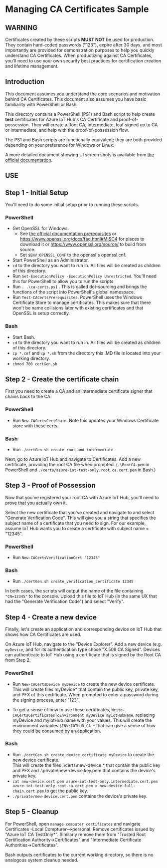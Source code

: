 # Managing CA Certificates Sample

## WARNING
Certificates created by these scripts **MUST NOT** be used for production.  They contain hard-coded passwords ("123"), expire after 30 days, and most importantly are provided for demonstration purposes to help you quickly understand CA Certificates.  When productizing against CA Certificates, you'll need to use your own security best practices for certification creation and lifetime management.

## Introduction
This document assumes you understand the core scenarios and motivation behind CA Certificates.  This document also assumes you have basic familiarity with PowerShell or Bash.

This directory contains a PowerShell (PS1) and Bash script to help create **test** certificates for Azure IoT Hub's CA Certificate and proof-of-possession.  They will create a Root CA, intermediate, leaf signed up to CA or intermediate, and help with the proof-of-possession flow.

The PS1 and Bash scripts are functionally equivalent; they are both provided depending on your preference for Windows or Linux.

A more detailed document showing UI screen shots is available from [the official documentation].

## USE

## Step 1 - Initial Setup
You'll need to do some initial setup prior to running these scripts.

###  **PowerShell**
* Get OpenSSL for Windows.  
  * See [the official documentation prerequisites] or https://www.openssl.org/docs/faq.html#MISC4 for places to download it or https://www.openssl.org/source/ to build from source.
  * Set `$ENV:OPENSSL_CONF` to the openssl's openssl.cnf.
* Start PowerShell as an Administrator.
* `cd` to the directory you want to run in.  All files will be created as children of this directory.
* Run `Set-ExecutionPolicy -ExecutionPolicy Unrestricted`.  You'll need this for PowerShell to allow you to run the scripts.
* Run `. .\ca-certs.ps1` .  This is called dot-sourcing and brings the functions of the script into PowerShell's global namespace.
* Run `Test-CACertsPrerequisites`.
 PowerShell uses the Windows Certificate Store to manage certificates.  This makes sure that there won't be name collisions later with existing certificates and that OpenSSL is setup correctly.

###  **Bash**
* Start Bash.
* `cd` to the directory you want to run in.  All files will be created as children of this directory.
* `cp *.cnf` and `cp *.sh` from the directory this .MD file is located into your working directory.
* `chmod 700 certGen.sh` 


## Step 2 - Create the certificate chain
First you need to create a CA and an intermediate certificate signer that chains back to the CA.

### **PowerShell**
* Run `New-CACertsCertChain`.  Note this updates your Windows Certificate store with these certs.

### **Bash**
* Run `./certGen.sh create_root_and_intermediate`

Next, go to Azure IoT Hub and navigate to Certificates.  Add a new certificate, providing the root CA file when prompted.  (`.\RootCA.pem` in PowerShell and `./certs/azure-iot-test-only.root.ca.cert.pem` in Bash.)

## Step 3 - Proof of Possession
Now that you've registered your root CA with Azure IoT Hub, you'll need to prove that you actually own it.

Select the new certificate that you've created and navigate to and select  "Generate Verification Code".  This will give you a string that specifies the subject name of a certificate that you need to sign.  For our example, assume IoT Hub wants you to create a certificate with subject name = "12345".

### **PowerShell**
* Run  `New-CACertsVerificationCert "12345"`

### **Bash**
* Run `./certGen.sh create_verification_certificate 12345`

In both cases, the scripts will output the name of the file containing `"CN=12345"` to the console.  Upload this file to IoT Hub (in the same UX that had the "Generate Verification Code") and select "Verify".

## Step 4 - Create a new device
Finally, let's create an application and corresponding device on IoT Hub that shows how CA Certificates are used.

On Azure IoT Hub, navigate to the "Device Explorer".  Add a new device (e.g. `myDevice`, and for its authentication type chose "X.509 CA Signed".  Devices can authenticate to IoT Hub using a certificate that is signed by the Root CA from Step 2.

### **PowerShell**
* Run `New-CACertsDevice myDevice` to create the new device certificate.  
This will create files myDevice* that contain the public key, private key, and PFX of this certificate.  When prompted to enter a password during the signing process, enter "123".

* To get a sense of how to use these certificates, `Write-CACertsCertificatesToEnvironment myDevice myIotHubName`, replacing myDevice and myIotHub name with your values.  This will create the environment variables `$ENV:IOTHUB_CA_*` that can give a sense of how they could be consumed by an application.

### **Bash**
* Run `./certGen.sh create_device_certificate myDevice` to create the new device certificate.  
  This will create the files .\certs\new-device.* that contain the public key and PFX and .\private\new-device.key.pem that contains the device's private key.  
* `cat new-device.cert.pem azure-iot-test-only.intermediate.cert.pem azure-iot-test-only.root.ca.cert.pem > new-device-full-chain.cert.pem` to get the public key.
* `./private/new-device.cert.pem` contains the device's private key.


## Step 5 - Cleanup
For PowerShell, open `manage computer certificates` and navigate Certificates -Local Compturer-->personal.  Remove certificates issued by "Azure IoT CA TestOnly*".  Similarly remove them from "Trusted Root Certification Authority->Certificates" and "Intermediate Certificate Authorities->Certificates".

Bash outputs certificates to the current working directory, so there is no analogous system cleanup needed.

[the official documentation]: https://docs.microsoft.com/en-us/azure/iot-hub/iot-hub-security-x509-get-started
[the official documentation prerequisites]: https://docs.microsoft.com/en-us/azure/iot-hub/iot-hub-security-x509-create-certificates#prerequisites